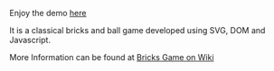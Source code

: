 Enjoy the demo [here](https://rawgit.com/sheikirfanbasha/BricksGame/master/index.html)

It is a classical bricks and ball game developed using SVG, DOM and Javascript.

More Information can be found at [Bricks Game on Wiki](https://github.com/sheikirfanbasha/BricksGame/wiki)
